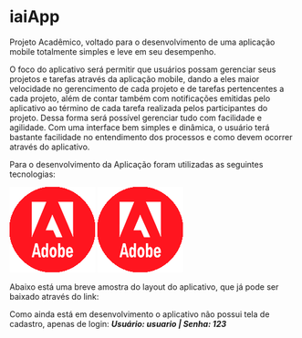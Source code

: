 # iaiApp
Projeto Acadêmico, voltado para o desenvolvimento de uma aplicação mobile totalmente simples e leve em seu desempenho.

O foco do aplicativo será permitir que usuários possam gerenciar seus projetos e tarefas através da aplicação mobile, dando a eles maior velocidade no gerencimento de cada projeto e de tarefas pertencentes a cada projeto, além de contar também com notificações emitidas pelo aplicativo ao término de cada tarefa realizada pelos participantes do projeto. Dessa forma será possível gerenciar tudo com facilidade e agilidade. Com uma interface bem simples e dinâmica, o usuário terá bastante facilidade no entendimento dos processos e como devem ocorrer através do aplicativo.

Para o desenvolvimento da Aplicação foram utilizadas as seguintes tecnologias:

![alt text](www/img/adobe.png "Teste de Imagem")
![alt text](www/img/adobe.png "Teste de Imagem")

Abaixo está uma breve amostra do layout do aplicativo, que já pode ser baixado através do link: 

Como ainda está em desenvolvimento o aplicativo não possui tela de cadastro, apenas de login: ***Usuário: usuario | Senha: 123***
